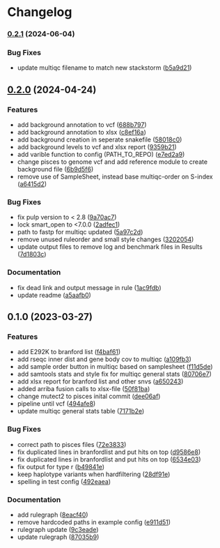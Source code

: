 # Changelog

### [0.2.1](https://www.github.com/clinical-genomics-uppsala/pickett_bcr_abl_pipeline/compare/v0.2.0...v0.2.1) (2024-06-04)


### Bug Fixes

* update multiqc filename to match new stackstorm ([b5a9d21](https://www.github.com/clinical-genomics-uppsala/pickett_bcr_abl_pipeline/commit/b5a9d21dfc280ac0a8f8a9a7feb93c360ceac4e2))

## [0.2.0](https://www.github.com/clinical-genomics-uppsala/pickett_bcr_abl_pipeline/compare/v0.1.0...v0.2.0) (2024-04-24)


### Features

* add background annotation to vcf ([688b797](https://www.github.com/clinical-genomics-uppsala/pickett_bcr_abl_pipeline/commit/688b79752066e5584aaa1976c22820c5c94f7243))
* add background annotation to xlsx ([c8ef16a](https://www.github.com/clinical-genomics-uppsala/pickett_bcr_abl_pipeline/commit/c8ef16ad5704071666da1d98ff03e434ddd73c38))
* add background creation in seperate snakefile ([58018c0](https://www.github.com/clinical-genomics-uppsala/pickett_bcr_abl_pipeline/commit/58018c09af775214b277ca29446b7eb5ce53cc50))
* add background levels to vcf and xlsx report ([9359b21](https://www.github.com/clinical-genomics-uppsala/pickett_bcr_abl_pipeline/commit/9359b2160bab496b6890973cca80fc39fca578ef))
* add varible function to config (PATH_TO_REPO) ([e7ed2a9](https://www.github.com/clinical-genomics-uppsala/pickett_bcr_abl_pipeline/commit/e7ed2a9703cd4f4743e0dee69cee5e8546a8ebc8))
* change pisces to genome vcf and add reference module to create background file ([6b9d5f6](https://www.github.com/clinical-genomics-uppsala/pickett_bcr_abl_pipeline/commit/6b9d5f6a819465837eb7c0c6251d769202988a7e))
* remove use of SampleSheet, instead base multiqc-order on S-index ([a6415d2](https://www.github.com/clinical-genomics-uppsala/pickett_bcr_abl_pipeline/commit/a6415d21c68ad8bb6f345864f30b27f9b47f2d21))


### Bug Fixes

* fix pulp version to < 2.8 ([9a70ac7](https://www.github.com/clinical-genomics-uppsala/pickett_bcr_abl_pipeline/commit/9a70ac7c6d57cc26a16fe241beb1a3e357a6a856))
* lock smart_open to <7.0.0 ([2adfec1](https://www.github.com/clinical-genomics-uppsala/pickett_bcr_abl_pipeline/commit/2adfec185044e7afa72e01ba37426d5efb7353bd))
* path to fastp for multiqc updated ([5a97c2d](https://www.github.com/clinical-genomics-uppsala/pickett_bcr_abl_pipeline/commit/5a97c2db9262ce1b5cb8e18aceb8dcd9d68c1bef))
* remove unused ruleorder and small style changes ([3202054](https://www.github.com/clinical-genomics-uppsala/pickett_bcr_abl_pipeline/commit/3202054cfc9b3bb6ffe251bc5e7815784d13c6b3))
* update output files to remove log and benchmark files in Results ([7d1803c](https://www.github.com/clinical-genomics-uppsala/pickett_bcr_abl_pipeline/commit/7d1803c00e805270b05c5f6d0e9e466382a6cecd))


### Documentation

* fix dead link and output message in rule ([1ac9fdb](https://www.github.com/clinical-genomics-uppsala/pickett_bcr_abl_pipeline/commit/1ac9fdb4b46bb9860c10fbe081a5ae7f8147dfda))
* update readme ([a5aafb0](https://www.github.com/clinical-genomics-uppsala/pickett_bcr_abl_pipeline/commit/a5aafb0665cef0905c161a76cfc82b41b35e681f))

## 0.1.0 (2023-03-27)


### Features

* add E292K to branford list ([f4baf61](https://www.github.com/clinical-genomics-uppsala/bcr_abl_pipeline/commit/f4baf618d3a469c38779a34776522de709902e0c))
* add rseqc inner dist and gene body cov to multiqc ([a109fb3](https://www.github.com/clinical-genomics-uppsala/bcr_abl_pipeline/commit/a109fb3e1ba88ae5d4c68a50b9c6bcac5cc210ec))
* add sample order button in multiqc based on samplesheet ([f11d5de](https://www.github.com/clinical-genomics-uppsala/bcr_abl_pipeline/commit/f11d5de7ed00f0782cbf0612da2e8542c16d9eae))
* add samtools stats and style fix for multiqc general stats ([80706e7](https://www.github.com/clinical-genomics-uppsala/bcr_abl_pipeline/commit/80706e7ec4a503d80474c36762a38e8c9a5c6c3b))
* add xlsx report for branford list and other snvs ([a650243](https://www.github.com/clinical-genomics-uppsala/bcr_abl_pipeline/commit/a65024347a31ef8551896ba4ba3fa0ae65f350d7))
* added arriba fusion calls to xlsx-file ([50f81ba](https://www.github.com/clinical-genomics-uppsala/bcr_abl_pipeline/commit/50f81babb89a4df7870027471542f243acd70b0f))
* change mutect2 to pisces inital commit ([dee06af](https://www.github.com/clinical-genomics-uppsala/bcr_abl_pipeline/commit/dee06af13cc31b1db35c5aa0793a3fb02e37bf0b))
* pipeline until vcf ([494afe8](https://www.github.com/clinical-genomics-uppsala/bcr_abl_pipeline/commit/494afe88887bae04a8df0fa6a01b26592b90a7f7))
* update multiqc general stats table ([7171b2e](https://www.github.com/clinical-genomics-uppsala/bcr_abl_pipeline/commit/7171b2eae9e57df1fa4ff394d50c57f592602973))


### Bug Fixes

* correct path to pisces files ([72e3833](https://www.github.com/clinical-genomics-uppsala/bcr_abl_pipeline/commit/72e38334f6adc1865c2c591a5c1bd3a52838611e))
* fix duplicated lines in branfordlist and put hits on top ([d9586e8](https://www.github.com/clinical-genomics-uppsala/bcr_abl_pipeline/commit/d9586e80eaa8ad0010aa9b2ab37c4b9a2b2e455f))
* fix duplicated lines in branfordlist and put hits on top ([6534e03](https://www.github.com/clinical-genomics-uppsala/bcr_abl_pipeline/commit/6534e03e0a1286b0a6b1e7ed1dd539629ca522e0))
* fix output for type r ([b49841e](https://www.github.com/clinical-genomics-uppsala/bcr_abl_pipeline/commit/b49841e9d812f3d957d5da228e1414f162e1482b))
* keep haplotype variants when hardfiltering ([28df91e](https://www.github.com/clinical-genomics-uppsala/bcr_abl_pipeline/commit/28df91eb77780f00e1f15efcddc4094807db62f9))
* spelling in test config ([492eaea](https://www.github.com/clinical-genomics-uppsala/bcr_abl_pipeline/commit/492eaea198354238cc928064e70f5b6cd3f04fa5))


### Documentation

* add rulegraph ([8eacf40](https://www.github.com/clinical-genomics-uppsala/bcr_abl_pipeline/commit/8eacf40b76154345595e808f2ffbc983cf06b2cb))
* remove hardcoded paths in example config ([e911d51](https://www.github.com/clinical-genomics-uppsala/bcr_abl_pipeline/commit/e911d51c9d89ad0d0086b67a68f2cf155c89d5f4))
* rulegraph update ([9c3eade](https://www.github.com/clinical-genomics-uppsala/bcr_abl_pipeline/commit/9c3eade23dfb8a16705ee3465c2851b5800dcb39))
* update rulegraph ([87035b9](https://www.github.com/clinical-genomics-uppsala/bcr_abl_pipeline/commit/87035b92d6d916d93050888a3dabb1bd25ff759d))
